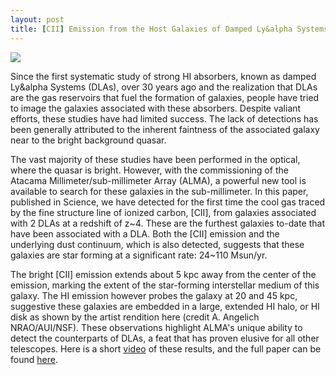 ```yaml
---
layout: post
title: [CII] Emission from the Host Galaxies of Damped Ly&alpha Systems
---
```

<img src="{{ site.baseurl }}/images/CIIDLA_S2.png">

Since the first systematic study of strong HI absorbers, known as
damped Ly&alpha Systems (DLAs), over 30 years ago and the realization
that DLAs are the gas reservoirs that fuel the formation of
galaxies, people have tried to image the galaxies associated with
these absorbers. Despite valiant efforts, these studies have had
limited success. The lack of detections has been generally attributed
to the inherent faintness of the associated galaxy near to the bright
background quasar.

The vast majority of these studies have been performed in the
optical, where the quasar is bright. However, with the commissioning of
the Atacama Millimeter/sub-millimeter Array (ALMA), a powerful new
tool is available to search for these galaxies in the
sub-millimeter. In this paper, published in Science, we have detected
for the first time the cool gas traced by the fine structure line of
ionized carbon, [CII], from galaxies associated with 2 DLAs at a
redshift of z~4. These are the furthest galaxies to-date that have
been associated with a DLA. Both the [CII] emission and the underlying
dust continuum, which is also detected, suggests that these galaxies
are star forming at a significant rate: 24~110 Msun/yr.

The bright [CII] emission extends about 5 kpc away from the center of the
emission, marking the extent of the star-forming interstellar medium of this
galaxy. The HI emission however probes the galaxy at 20 and 45 kpc,
suggestive these galaxies are embedded in a large, extended HI halo,
or HI disk as shown by the artist rendition here (credit A. Angelich
NRAO/AUI/NSF). These observations highlight ALMA's unique ability to
detect the counterparts of DLAs, a feat that has proven elusive for
all other telescopes. Here is a short
[video](https://vimeo.com/209248385) of these results, and the full
paper can be found [here](https://arxiv.org/abs/1703.07797).
